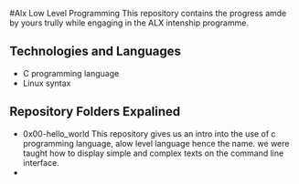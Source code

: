 #Alx Low Level Programming
This repository contains the progress amde by yours trully while engaging in the ALX intenship programme.

## Technologies and Languages
- C programming language
- Linux syntax

## Repository Folders Expalined
- 0x00-hello_world
This repository gives us an intro into the use of c programming language, alow level language hence the name. we were taught how to display simple and complex texts on the command line interface.
- 
